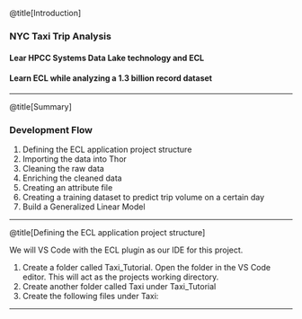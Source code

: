 @title[Introduction]

### NYC Taxi Trip Analysis 

#### Lear HPCC Systems Data Lake technology and ECL

#### Learn ECL while analyzing a 1.3 billion record dataset


---

@title[Summary]

### Development Flow

<ol>
<li class="fragment" data-fragment-index="1">Defining the ECL application project structure</li>
<li class="fragment" data-fragment-index="2">Importing the data into Thor</li>
<li class="fragment" data-fragment-index="3">Cleaning the raw data</li>
<li class="fragment" data-fragment-index="4">Enriching the cleaned data</li>
<li class="fragment" data-fragment-index="5">Creating an attribute file</li>
<li class="fragment" data-fragment-index="6">Creating a training dataset to predict trip volume on a certain day</li>
<li class="fragment" data-fragment-index="7">Build a Generalized Linear Model</li>
</ol>

---

@title[Defining the ECL application project structure]

We will VS Code with the ECL plugin as our IDE for this project.

1. Create a folder called Taxi_Tutorial. Open the folder in the VS Code editor. This will act as the projects working directory.
2. Create another folder called Taxi under Taxi_Tutorial
3. Create the following files under Taxi:

----